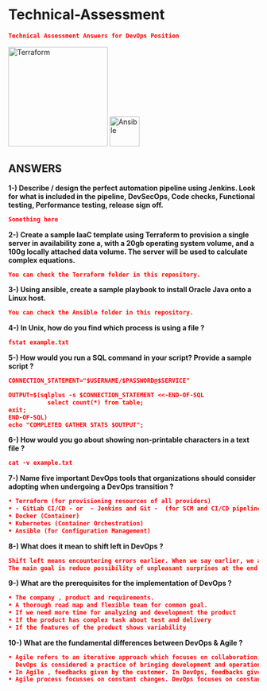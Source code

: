 
# Technical-Assessment
```json
Technical Assessment Answers for DevOps Position
```
<div>
<img alt="Terraform" src="https://cdn.rawgit.com/hashicorp/terraform-website/master/content/source/assets/images/logo-hashicorp.svg" width="200px">
<img alt="Ansible" src="https://encrypted-tbn0.gstatic.com/images?q=tbn%3AANd9GcQNlc_3K2tZlxjXYcswBh9RsVJq_q6ofs9jWbWLJoES2rUwo02X" width="60px">
</div>


## ANSWERS
**1-) Describe / design the perfect automation pipeline using Jenkins. Look for what is included in the pipeline, DevSecOps, Code checks, Functional testing, Performance testing, release sign off.**

```json
Something here
```

**2-) Create a sample IaaC template using Terraform to provision a single server in availability zone a, with a 20gb operating system volume, and a 100g locally attached data volume. The server will be used to calculate complex equations.**
```json
You can check the Terraform folder in this repository.
```
**3-) Using ansible, create a sample playbook to install Oracle Java onto a Linux host.**
```json
You can check the Ansible folder in this repository.
```
**4-) In Unix, how do you find which process is using a file ?**
```json
fstat example.txt
```
**5-) How would you run a SQL command in your script? Provide a sample script ?**
```json
CONNECTION_STATEMENT="$USERNAME/$PASSWORD@$SERVICE"

OUTPUT=$(sqlplus -s $CONNECTION_STATEMENT <<-END-OF-SQL
           select count(*) from table;
exit;
END-OF-SQL)
echo "COMPLETED GATHER STATS $OUTPUT";
```
**6-) How would you go about showing non-printable characters in a text file ?**
```json
cat -v example.txt
```
**7-) Name five important DevOps tools that organizations should consider adopting when undergoing a DevOps transition ?**
```json
• Terraform (for provisioning resources of all providers)
• - GitLab CI/CD - or  - Jenkins and Git -  (for SCM and CI/CD pipelines)
• Docker (Container)
• Kubernetes (Container Orchestration)
• Ansible (for Configuration Management)
```
**8-) What does it mean to shift left in DevOps ?**
```json
Shift left means encountering errors earlier. When we say earlier, we are talking about the left side of SDLC. 
The main goal is reduce possibility of unpleasant surprises at the end of the development cycle. 
```
**9-) What are the prerequisites for the implementation of DevOps ?**
```json
• The company , product and requirements.
• A thorough road map and flexible team for common goal.
• If we need more time for analyzing and development the product
• If the product has complex task about test and delivery
• If the features of the product shows variability

```
**10-) What are the fundamental differences between DevOps & Agile ?**
```json
• Agile refers to an iterative approach which focuses on collaboration, customer feedback, and small, rapid releases. 
  DevOps is considered a practice of bringing development and operations teams together. 
• In Agile , feedbacks given by the customer. In DevOps, feedbacks given by internal team.
• Agile process focusses on constant changes. DevOps focuses on constant testing and delivery.
```
